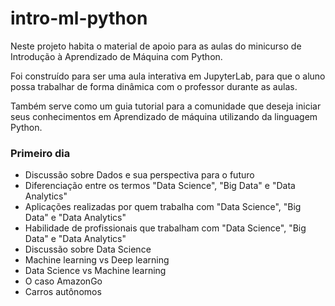 # intro-ml-python

Neste projeto habita o material de apoio para as aulas do minicurso de Introdução à Aprendizado de Máquina com Python.

Foi construído para ser uma aula interativa em JupyterLab, para que o aluno possa trabalhar de forma dinâmica com o professor durante as aulas.

Também serve como um guia tutorial para a comunidade que deseja iniciar seus conhecimentos em Aprendizado de máquina utilizando da linguagem Python.

### Primeiro dia
- Discussão sobre Dados e sua perspectiva para o futuro
- Diferenciação entre os termos "Data Science", "Big Data" e "Data Analytics"
- Aplicações realizadas por quem trabalha com "Data Science", "Big Data" e "Data Analytics"
- Habilidade de profissionais que trabalham com "Data Science", "Big Data" e "Data Analytics"
- Discussão sobre Data Science 
- Machine learning vs Deep learning
- Data Science vs Machine learning
- O caso AmazonGo
- Carros autônomos
